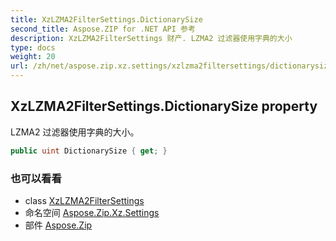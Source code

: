 ```yaml
---
title: XzLZMA2FilterSettings.DictionarySize
second_title: Aspose.ZIP for .NET API 参考
description: XzLZMA2FilterSettings 财产. LZMA2 过滤器使用字典的大小
type: docs
weight: 20
url: /zh/net/aspose.zip.xz.settings/xzlzma2filtersettings/dictionarysize/
---
```

## XzLZMA2FilterSettings.DictionarySize property

LZMA2 过滤器使用字典的大小。

```csharp
public uint DictionarySize { get; }
```

### 也可以看看

* class [XzLZMA2FilterSettings](../)
* 命名空间 [Aspose.Zip.Xz.Settings](../../xzlzma2filtersettings/)
* 部件 [Aspose.Zip](../../../)


